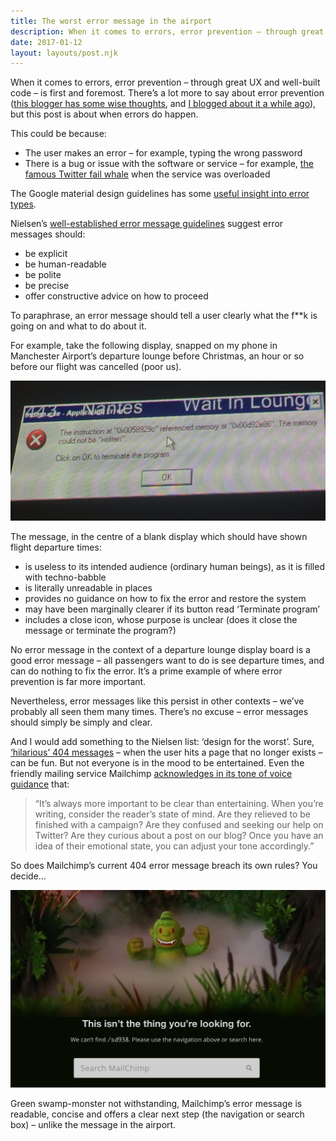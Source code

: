 ```yaml
---
title: The worst error message in the airport
description: When it comes to errors, error prevention – through great UX and well-built code...
date: 2017-01-12
layout: layouts/post.njk
---
```


When it comes to errors, error prevention – through great UX and well-built code – is first and foremost. There’s a lot more to say about error prevention ([this blogger has some wise thoughts](http://www.uxmatters.com/mt/archives/2015/11/error-messages-are-an-anti-pattern.php), and [I blogged about it a while ago](http://www.tomhiskey.co.uk/poor-error-prevention-stressful-evening-thanks-a-lot-apple/)), but this post is about when errors do happen.

This could be because:

*   The user makes an error – for example, typing the wrong password
*   There is a bug or issue with the software or service – for example, [the famous Twitter fail whale](https://www.theatlantic.com/technology/archive/2015/01/the-story-behind-twitters-fail-whale/384313/) when the service was overloaded

The Google material design guidelines has some [useful insight into error types](https://material.io/guidelines/patterns/errors.html#).

Nielsen’s [well-established error message guidelines](https://www.nngroup.com/articles/error-message-guidelines/) suggest error messages should:

*   be explicit
*   be human-readable
*   be polite
*   be precise
*   offer constructive advice on how to proceed

To paraphrase, an error message should tell a user clearly what the f**k is going on and what to do about it.

For example, take the following display, snapped on my phone in Manchester Airport’s departure lounge before Christmas, an hour or so before our flight was cancelled (poor us).

![Airport error message UX](/img/Airport-error-message-smaller.jpg)

The message, in the centre of a blank display which should have shown flight departure times:

*   is useless to its intended audience (ordinary human beings), as it is filled with techno-babble
*   is literally unreadable in places
*   provides no guidance on how to fix the error and restore the system
*   may have been marginally clearer if its button read ‘Terminate program’
*   includes a close icon, whose purpose is unclear (does it close the message or terminate the program?)

No error message in the context of a departure lounge display board is a good error message – all passengers want to do is see departure times, and can do nothing to fix the error. It’s a prime example of where error prevention is far more important.

Nevertheless, error messages like this persist in other contexts – we’ve probably all seen them many times. There’s no excuse – error messages should simply be simply and clear.

And I would add something to the Nielsen list: ‘design for the worst’. Sure, [‘hilarious’ 404 messages](http://www.hongkiat.com/blog/funny-creative-error-404/) – when the user hits a page that no longer exists – can be fun. But not everyone is in the mood to be entertained. Even the friendly mailing service Mailchimp [acknowledges in its tone of voice guidance](http://styleguide.mailchimp.com/voice-and-tone/) that:
 
> “It’s always more important to be clear than entertaining. When you’re writing, consider the reader’s state of mind. Are they relieved to be finished with a campaign? Are they confused and seeking our help on Twitter? Are they curious about a post on our blog? Once you have an idea of their emotional state, you can adjust your tone accordingly.”

So does Mailchimp’s current 404 error message breach its own rules? You decide…

![Mailchimp 404 error message](/img/Screen-Shot-2017-01-12-at-21.41.48.png)

Green swamp-monster not withstanding, Mailchimp’s error message is readable, concise and offers a clear next step (the navigation or search box) – unlike the message in the airport.